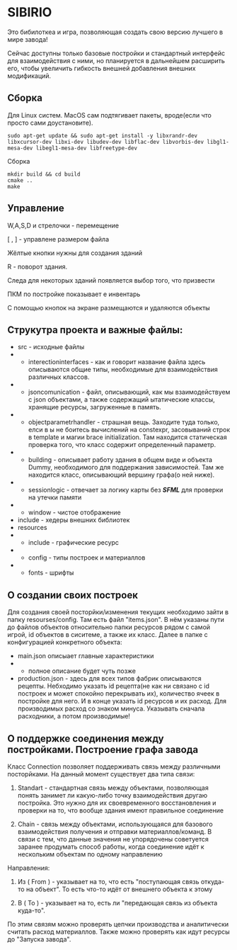 # SIBIRIO

Это бибилоткеа и игра, позволяющая создать свою версию лучшего в мире завода!

Сейчас доступны только базовые постройки и стандартный интерфейс для взаимодействия с ними, но планируется в дальнейшем расширить его, чтобы увеличить гибкость внешней добавления внешних модификаций.

Сборка
-------------------------------------
Для Linux систем. MacOS сам подтягивает пакеты, вроде(если что просто сами доустановите).
```
sudo apt-get update && sudo apt-get install -y libxrandr-dev libxcursor-dev libxi-dev libudev-dev libflac-dev libvorbis-dev libgl1-mesa-dev libegl1-mesa-dev libfreetype-dev
```

Сборка
```
mkdir build && cd build
cmake ..
make
```


Управление
---------------------------------------
W,A,S,D и стрелочки - перемещение

[ , ] - управлене размером файла

Жёлтые кнопки нужны для создания зданий

R - поворот здания.

Следа для некоторых зданий появляется выбор того, что призвести

ПКМ по постройке показывает е инвентарь

С помощью кнопок на экране размещаются и удаляются объекты

Струкутра проекта и важные файлы:
--------------------------------------
- src - исходные файлы
- - interectioninterfaces - как и говорит название файла здесь описываются общие типы, необходимые для взаимодействия различных классов.
- - jsoncomunication - файл, описывающий, как мы взаимодействуем с json объектами, а также содержащий ытатические классы, хранящие ресурсы, загруженные в память.
- - objectparametrhandler - страшная вещь. Заходите туда только, елси в ы не боитесь вычислений на constexpr, засовываний строк в template и магии brace initialization. Там находится статическая проверка того, что класс содержит определенный параметр.
- - building - описывает работу здания в общем виде и объекта Dummy, необходимого для поддержания зависимостей. Там же находится класс, описывающий вершину графа(о ней ниже).
- - sessionlogic - отвечает за логику карты без ***SFML*** для проверки на утечки памяти
- - window - чистое отображение
- include - хедеры внешних библиотек
- resources
- - include - графические ресурс
- - config - типы построек и материаллов
- - fonts - шрифты

О создании своих построек
------------------------------------------
Для создания своей посторйки/изменения текущих необходимо зайти в папку resourses/config. Там есть файл "items.json". В нём указаны пути до файлов объектов относительно папки ресурсов рядом с самой игрой, id объектов в сиситеме, а также их класс. Далее в папке с конфигурацией конкретного объекта:

- main.json описыает главные характеристики
- - полное описание будет чуть позже
- production.json - здесь для всех типов фабрик описываются рецепты. Небходимо указать id рецепта(не как ни связано с id построек и может спокойно перекрывать их), количество ячеек в постройке для него. И в конце указать id ресурсов и их расход. Для производимых расход со знаком минуса. Указывать сначала расходники, а потом производимые!


О поддержке соединения между постройками. Построение графа завода
------------------------------------------
Класс Connection позволяет поддерживать связь между различными посторйками. На данный момент существует два типа связи:

1) Standart - стандартная связь между объектами, позволяющая понять занимет ли какую-либо точку взаимодействия другаю постройка. Это нужно для их своевременного восстановления и проверки на то, что вообще здания имеют правильное соединение

2) Chain - связь между объектами, использующаяся для базового взаимодействия получения и отправки материаллов/команд. В связи с тем, что данные значения не упорядочены советуется заранее продумать способ работы, когда соединение идёт к нескольким объектам по одному направлению

Направления:

1) Из ( From ) - указывает на то, что есть "поступающая связь откуда-то на объект". То есть что-то идёт от внешнего объекта к этому

2) В ( To ) - указывает на то, есть ли "передающая связь из объекта куда-то".

По этим связям можно проверять цепчки производства и аналитически считать расход материаллов. Также можно проверять как идут ресурсы до "Запуска завода".
